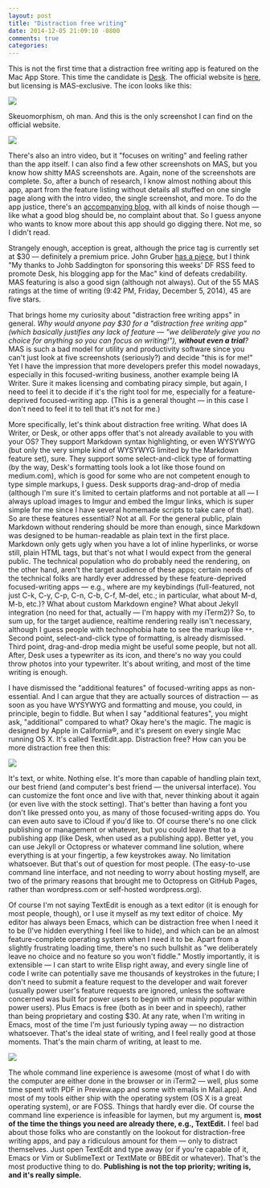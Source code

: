 ```yaml
---
layout: post
title: "Distraction free writing"
date: 2014-12-05 21:09:10 -0800
comments: true
categories: 
---
```

This is not the first time that a distraction free writing app is featured on the Mac App Store. This time the candidate is [Desk](https://itunes.apple.com/us/app/desk/id915839505?mt=12). The official website is [here](http://desk.pm), but licensing is MAS-exclusive. The icon looks like this:

![](http://i.imgur.com/OprXSEU.png)

Skeuomorphism, oh man. And this is the only screenshot I can find on the official website.

![](http://i.imgur.com/WBaYzho.png)

There's also an intro video, but it "focuses on writing" and feeling rather than the app itself. I can also find a few other screenshots on MAS, but you know how shitty MAS screenshots are. Again, none of the screenshots are complete. So, after a bunch of research, I know almost nothing about this app, apart from the feature listing without details all stuffed on one single page along with the intro video, the single screenshot, and more. To do the app justice, there's an [accompanying blog](http://blog.desk.pm), with all kinds of noise though — like what a good blog should be, no complaint about that. So I guess anyone who wants to know more about this app should go digging there. Not me, so I didn't read.

Strangely enough, acception is great, although the price tag is currently set at $30 — definitely a premium price. John Gruber [has a piece](http://daringfireball.net/linked/2014/11/22/desk), but I think "My thanks to Johb Saddington for sponsoring this weeks' DF RSS feed to promote Desk, his blogging app for the Mac" kind of defeats credability. MAS featuring is also a good sign (although not always). Out of the 55 MAS ratings at the time of writing (9:42 PM, Friday, December 5, 2014), 45 are five stars.

That brings home my curiosity about "distraction free writing apps" in general. _Why would anyone pay $30 for a "distraction free writing app" (which basically justifies any lack of feature — "we deliberately give you no choice for anything so you can focus on writing!"), **without even a trial**?_ MAS is such a bad model for utility and productivity software since you can't just look at five screenshots (seriously?) and decide "this is for me!" Yet I have the impression that more developers prefer this model nowadays, especially in this focused-writing business, another example being IA Writer. Sure it makes licensing and combating piracy simple, but again, I need to feel it to decide if it's the right tool for me, especially for a feature-deprived focused-writing app. (This is a general thought — in this case I don't need to feel it to tell that it's not for me.)

More specifically, let's think about distraction free writing. What does IA Writer, or Desk, or other apps offer that's not already available to you with your OS? They support Markdown syntax highlighting, or even WYSYWYG (but only the very simple kind of WYSYWYG limited by the Markdown feature set), sure. They support some select-and-click type of formatting (by the way, Desk's formatting tools look a lot like those found on medium.com), which is good for some who are not competent enough to type simple markups, I guess. Desk supports drag-and-drop of media (although I'm sure it's limited to certain platforms and not portable at all — I always upload images to Imgur and embed the Imgur links, which is super simple for me since I have several homemade scripts to take care of that). So are these features essential? Not at all. For the general public, plain Markdown without rendering should be more than enough, since Markdown was designed to be human-readable as plain text in the first place. Markdown only gets ugly when you have a lot of inline hyperlinks, or worse still, plain HTML tags, but that's not what I would expect from the general public. The technical population who do probably need the rendering, on the other hand, aren't the target audience of these apps; certain needs of the technical folks are hardly ever addressed by these feature-deprived focused-writing apps — e.g., where are my keybindings (full-featured, not just C-k, C-y, C-p, C-n, C-b, C-f, M-del, etc.; in particular, what about M-d, M-b, etc.)? What about custom Markdown engine? What about Jekyll integration (no need for that, actually — I'm happy with my iTerm2)? So, to sum up, for the target audience, realtime rendering really isn't necessary, although I guess people with technophobia hate to see the markup like `**`. Second point, select-and-click type of formatting, is already dismissed. Third point, drag-and-drop media might be useful some people, but not all. After, Desk uses a typewriter as its icon, and there's no way you could throw photos into your typewriter. It's about writing, and most of the time writing is enough.

I have dismissed the "additional features" of focused-writing apps as non-essential. And I can argue that they are actually sources of distraction — as soon as you have WYSYWYG and formatting and mouse, you could, in principle, begin to fiddle. But when I say "additional features", you might ask, "additional" compared to what? Okay here's the magic. The magic is designed by Apple in California®, and it's present on every single Mac running OS X. It's called TextEdit.app. Distraction free? How can you be more distraction free then this:

![](http://i.imgur.com/z3LEu0U.png)

It's text, or white. Nothing else. It's more than capable of handling plain text, our best friend (and computer's best friend — the universal interface). You can customize the font once and live with that, never thinking about it again (or even live with the stock setting). That's better than having a font you don't like pressed onto you, as many of those focused-writing apps do. You can even auto save to iCloud if you'd like to. Of course there's no one click publishing or management or whatever, but you could leave that to a publishing app (like Desk, when used as a publishing app). Better yet, you can use Jekyll or Octopress or whatever command line solution, where everything is at your fingertip, a few keystrokes away. No limitation whatsoever. But that's out of question for most people. (The easy-to-use command line interface, and not needing to worry about hosting myself, are two of the primary reasons that brought me to Octopress on GitHub Pages, rather than wordpress.com or self-hosted wordpress.org).

Of course I'm not saying TextEdit is enough as a text editor (it is enough for most people, though), or I use it myself as my text editor of choice. My editor has always been Emacs, which can be distraction free when I need it to be (I've hidden everything I feel like to hide), and which can be an almost feature-complete operating system when I need it to be. Apart from a slightly frustrating loading time, there's no such bullshit as "we deliberately leave no choice and no feature so you won't fiddle." Mostly importantly, it is extensible — I can start to write Elisp right away, and every single line of code I write can potentially save me thousands of keystrokes in the future; I don't need to submit a feature request to the developer and wait forever (usually power user's feature requests are ignored, unless the software concerned was built for power users to begin with or mainly popular within power users). Plus Emacs is free (both as in beer and in speech), rather than being proprietary and costing $30. At any rate, when I'm writing in Emacs, most of the time I'm just furiously typing away — no distraction whatsoever. That's the ideal state of writing, and I feel really good at those moments. That's the main charm of writing, at least to me.

![](http://i.imgur.com/2Jx9Mpv.png)

The whole command line experience is awesome (most of what I do with the computer are either done in the browser or in iTerm2 — well, plus some time spent with PDF in Preview.app and some with emails in Mail.app). And most of my tools either ship with the operating system (OS X is a great operating system), or are FOSS. Things that hardly ever die. Of course the command line experience is infeasible for laymen, but my argument is, **most of the time the things you need are already there, e.g., TextEdit.** I feel bad about those folks who are constantly on the lookout for distraction-free writing apps, and pay a ridiculous amount for them — only to distract themselves. Just open TextEdit and type away (or if you're capable of it, Emacs or Vim or SublimeText or TextMate or BBEdit or whatever). That's the most productive thing to do. **Publishing is not the top priority; writing is, and it's really simple.**
